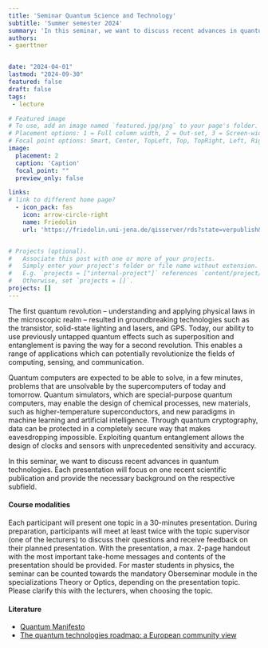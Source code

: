 ```yaml
---
title: 'Seminar Quantum Science and Technology'
subtitle: 'Summer semester 2024'
summary: 'In this seminar, we want to discuss recent advances in quantum technologies. Each presentation will focus on one recent scientific publication and provide the necessary background on the respective subfield.'
authors:
- gaerttner


date: "2024-04-01"
lastmod: "2024-09-30"
featured: false
draft: false
tags:
 - lecture

# Featured image
# To use, add an image named `featured.jpg/png` to your page's folder.
# Placement options: 1 = Full column width, 2 = Out-set, 3 = Screen-width
# Focal point options: Smart, Center, TopLeft, Top, TopRight, Left, Right, BottomLeft, Bottom, BottomRight
image:
  placement: 2
  caption: 'Caption'
  focal_point: ""
  preview_only: false

links:
# link to different home page?
  - icon_pack: fas
    icon: arrow-circle-right
    name: Friedolin
    url: 'https://friedolin.uni-jena.de/qisserver/rds?state=verpublish&status=init&vmfile=no&moduleCall=webInfo&publishConfFile=webInfo&publishSubDir=veranstaltung&veranstaltung.veranstid=222250'


# Projects (optional).
#   Associate this post with one or more of your projects.
#   Simply enter your project's folder or file name without extension.
#   E.g. `projects = ["internal-project"]` references `content/project/deep-learning/index.md`.
#   Otherwise, set `projects = []`.
projects: []
---
```


The first quantum revolution – understanding and applying physical laws in the microscopic realm – resulted in groundbreaking technologies such as the transistor, solid-state lighting and lasers, and GPS. Today, our ability to use previously untapped quantum effects such as superposition and entanglement is paving the way for a second revolution. This enables a range of applications which can potentially revolutionize the fields of computing, sensing, and communication.

Quantum computers are expected to be able to solve, in a few minutes, problems that are unsolvable by the supercomputers of today and tomorrow. Quantum simulators, which are special-purpose quantum computers, may enable the design of chemical processes, new materials, such as higher-temperature superconductors, and new paradigms in machine learning and artificial intelligence. Through quantum cryptography, data can be protected in a completely secure way that makes eavesdropping impossible. Exploiting quantum entanglement allows the design of clocks and sensors with unprecedented sensitivity and accuracy.

In this seminar, we want to discuss recent advances in quantum technologies. Each presentation will focus on one recent scientific publication and provide the necessary background on the respective subfield. 

#### Course modalities

Each participant will present one topic in a 30-minutes presentation. During preparation, participants will meet at least twice with the topic supervisor (one of the lecturers) to discuss their questions and receive feedback on their planned presentation. With the presentation, a max. 2-page handout with the most important take-home messages and contents of the presentation should be provided. For master students in physics, the seminar can be counted towards the mandatory Oberseminar module in the specializations Theory or Optics, depending on the presentation topic. Please clarify this with the lecturers, when choosing the topic.


#### Literature
- [Quantum Manifesto](https://qt.eu/app/uploads/2018/04/93056_Quantum-Manifesto_WEB.pdf) 
- [The quantum technologies roadmap: a European community view](https://iopscience.iop.org/article/10.1088/1367-2630/aad1ea)

